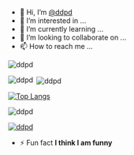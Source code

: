 - 👋 Hi, I’m [@ddpd](https://github.com/ddpd)
- 👀 I’m interested in ...
- 🌱 I’m currently learning ...
- 💞️ I’m looking to collaborate on ...
- 📫 How to reach me ...

<!---
<h3 align="left">Connect with me:</h3>
<p align="left">
</p>
--->
<p align="left"> <img src="https://komarev.com/ghpvc/?username=ddpd&label=Profile%20views&color=0e75b6&style=flat" alt="ddpd" /> </p>

<p><img align="left" src="https://github-readme-stats.vercel.app/api/top-langs?username=ddpd&show_icons=true&locale=en&layout=compact" alt="ddpd" /></p>

<p>&nbsp;<img align="center" src="https://github-readme-stats.vercel.app/api?username=ddpd&show_icons=true&locale=en" alt="ddpd" /></p>


[![Top Langs](https://github-readme-stats.vercel.app/api/top-langs/?username=ddpd&exclude_repo=Brainfuck)](https://github.com/anuraghazra/github-readme-stats)




<p><img align="center" src="https://github-readme-streak-stats.herokuapp.com/?user=ddpd&" alt="ddpd" /></p>



<p align="left"> <a href="https://github.com/ryo-ma/github-profile-trophy"><img src="https://github-profile-trophy.vercel.app/?username=ddpd" alt="ddpd" /></a> </p>

- ⚡ Fun fact **I think I am funny**




<!---
Kubaplay07/Kubaplay07 is a ✨ special ✨ repository because its `README.md` (this file) appears on your GitHub profile.
You can click the Preview link to take a look at your changes.
--->

